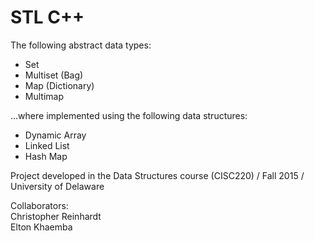 # STL C++

The following abstract data types:  
- Set
- Multiset (Bag)
- Map (Dictionary)
- Multimap

...where implemented using the following data structures:
- Dynamic Array
- Linked List
- Hash Map

Project developed in the Data Structures course (CISC220) / Fall 2015 / University of Delaware

Collaborators:  
Christopher Reinhardt  
Elton Khaemba

